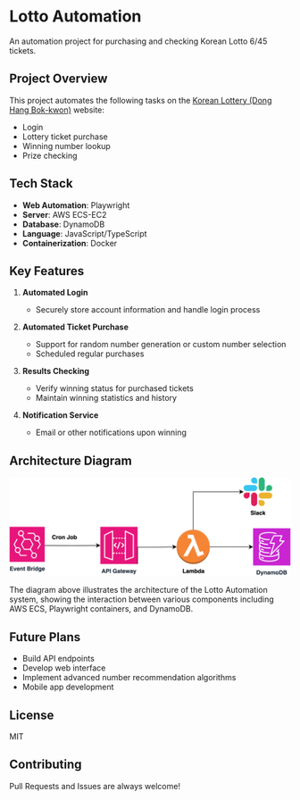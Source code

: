 # Lotto Automation

An automation project for purchasing and checking Korean Lotto 6/45 tickets.

## Project Overview

This project automates the following tasks on the [Korean Lottery (Dong Hang Bok-kwon)](https://dhlottery.co.kr) website:

- Login
- Lottery ticket purchase
- Winning number lookup
- Prize checking

## Tech Stack

- **Web Automation**: Playwright
- **Server**: AWS ECS-EC2
- **Database**: DynamoDB
- **Language**: JavaScript/TypeScript
- **Containerization**: Docker

## Key Features

1. **Automated Login**

   - Securely store account information and handle login process

2. **Automated Ticket Purchase**

   - Support for random number generation or custom number selection
   - Scheduled regular purchases

3. **Results Checking**

   - Verify winning status for purchased tickets
   - Maintain winning statistics and history

4. **Notification Service**

   - Email or other notifications upon winning

## Architecture Diagram

![Lotto Automation Architecture](/lotto-automation.drawio.svg)

The diagram above illustrates the architecture of the Lotto Automation system, showing the interaction between various components including AWS ECS, Playwright containers, and DynamoDB.

## Future Plans

- Build API endpoints
- Develop web interface
- Implement advanced number recommendation algorithms
- Mobile app development

## License

MIT

## Contributing

Pull Requests and Issues are always welcome!
